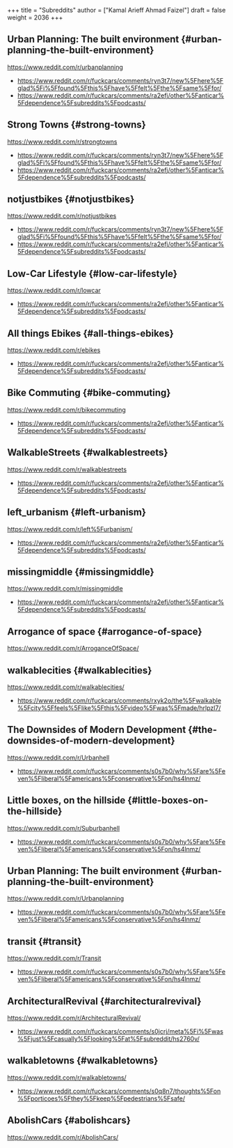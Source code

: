 +++
title = "Subreddits"
author = ["Kamal Arieff Ahmad Faizel"]
draft = false
weight = 2036
+++

## Urban Planning: The built environment {#urban-planning-the-built-environment}

<https://www.reddit.com/r/urbanplanning>

-   <https://www.reddit.com/r/fuckcars/comments/ryn3t7/new%5Fhere%5Fglad%5Fi%5Ffound%5Fthis%5Fhave%5Ffelt%5Fthe%5Fsame%5Ffor/>
-   <https://www.reddit.com/r/fuckcars/comments/ra2efj/other%5Fanticar%5Fdependence%5Fsubreddits%5Fpodcasts/>


## Strong Towns {#strong-towns}

<https://www.reddit.com/r/strongtowns>

-   <https://www.reddit.com/r/fuckcars/comments/ryn3t7/new%5Fhere%5Fglad%5Fi%5Ffound%5Fthis%5Fhave%5Ffelt%5Fthe%5Fsame%5Ffor/>
-   <https://www.reddit.com/r/fuckcars/comments/ra2efj/other%5Fanticar%5Fdependence%5Fsubreddits%5Fpodcasts/>


## notjustbikes {#notjustbikes}

<https://www.reddit.com/r/notjustbikes>

-   <https://www.reddit.com/r/fuckcars/comments/ryn3t7/new%5Fhere%5Fglad%5Fi%5Ffound%5Fthis%5Fhave%5Ffelt%5Fthe%5Fsame%5Ffor/>
-   <https://www.reddit.com/r/fuckcars/comments/ra2efj/other%5Fanticar%5Fdependence%5Fsubreddits%5Fpodcasts/>


## Low-Car Lifestyle {#low-car-lifestyle}

<https://www.reddit.com/r/lowcar>

-   <https://www.reddit.com/r/fuckcars/comments/ra2efj/other%5Fanticar%5Fdependence%5Fsubreddits%5Fpodcasts/>


## All things Ebikes {#all-things-ebikes}

<https://www.reddit.com/r/ebikes>

-   <https://www.reddit.com/r/fuckcars/comments/ra2efj/other%5Fanticar%5Fdependence%5Fsubreddits%5Fpodcasts/>


## Bike Commuting {#bike-commuting}

<https://www.reddit.com/r/bikecommuting>

-   <https://www.reddit.com/r/fuckcars/comments/ra2efj/other%5Fanticar%5Fdependence%5Fsubreddits%5Fpodcasts/>


## WalkableStreets {#walkablestreets}

<https://www.reddit.com/r/walkablestreets>

-   <https://www.reddit.com/r/fuckcars/comments/ra2efj/other%5Fanticar%5Fdependence%5Fsubreddits%5Fpodcasts/>


## left\_urbanism {#left-urbanism}

<https://www.reddit.com/r/left%5Furbanism/>

-   <https://www.reddit.com/r/fuckcars/comments/ra2efj/other%5Fanticar%5Fdependence%5Fsubreddits%5Fpodcasts/>


## missingmiddle {#missingmiddle}

<https://www.reddit.com/r/missingmiddle>

-   <https://www.reddit.com/r/fuckcars/comments/ra2efj/other%5Fanticar%5Fdependence%5Fsubreddits%5Fpodcasts/>


## Arrogance of space {#arrogance-of-space}

<https://www.reddit.com/r/ArroganceOfSpace/>


## walkablecities {#walkablecities}

<https://www.reddit.com/r/walkablecities/>

-   <https://www.reddit.com/r/fuckcars/comments/rxyk2o/the%5Fwalkable%5Fcity%5Ffeels%5Flike%5Fthis%5Fvideo%5Fwas%5Fmade/hrlpzl7/>


## The Downsides of Modern Development {#the-downsides-of-modern-development}

<https://www.reddit.com/r/Urbanhell>

-   <https://www.reddit.com/r/fuckcars/comments/s0s7b0/why%5Fare%5Feven%5Fliberal%5Famericans%5Fconservative%5Fon/hs4lnmz/>


## Little boxes, on the hillside {#little-boxes-on-the-hillside}

<https://www.reddit.com/r/Suburbanhell>

-   <https://www.reddit.com/r/fuckcars/comments/s0s7b0/why%5Fare%5Feven%5Fliberal%5Famericans%5Fconservative%5Fon/hs4lnmz/>


## Urban Planning: The built environment {#urban-planning-the-built-environment}

<https://www.reddit.com/r/Urbanplanning>

-   <https://www.reddit.com/r/fuckcars/comments/s0s7b0/why%5Fare%5Feven%5Fliberal%5Famericans%5Fconservative%5Fon/hs4lnmz/>


## transit {#transit}

<https://www.reddit.com/r/Transit>

-   <https://www.reddit.com/r/fuckcars/comments/s0s7b0/why%5Fare%5Feven%5Fliberal%5Famericans%5Fconservative%5Fon/hs4lnmz/>


## ArchitecturalRevival {#architecturalrevival}

<https://www.reddit.com/r/ArchitecturalRevival/>

-   <https://www.reddit.com/r/fuckcars/comments/s0jcrj/meta%5Fi%5Fwas%5Fjust%5Fcasually%5Flooking%5Fat%5Fsubreddit/hs2760v/>


## walkabletowns {#walkabletowns}

<https://www.reddit.com/r/walkabletowns/>

-   <https://www.reddit.com/r/fuckcars/comments/s0q8n7/thoughts%5Fon%5Fporticoes%5Fthey%5Fkeep%5Fpedestrians%5Fsafe/>


## AbolishCars {#abolishcars}

<https://www.reddit.com/r/AbolishCars/>
